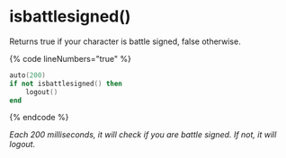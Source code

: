 # isbattlesigned()

Returns true if your character is battle signed, false otherwise.

{% code lineNumbers="true" %}
```lua
auto(200)
if not isbattlesigned() then
	logout()
end
```
{% endcode %}

_Each 200 milliseconds, it will check if you are battle signed. If not, it will logout._